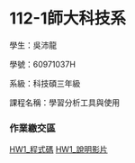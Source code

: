 # 112-1師大科技系

學生：吳沛龍

學號：60971037H

系級：科技碩三年級

課程名稱：學習分析工具與使用


### 作業繳交區
[HW1_程式碼](https://github.com/walilaywa/LATIA112-1/blob/main/HW1.py)
[HW1_說明影片](https://youtu.be/WZL5g1PmETs)